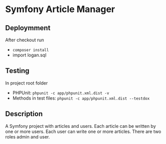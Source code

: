 Symfony Article Manager
=======================

## Deploymment
After checkout run 
* `composer install`
* import logan.sql

## Testing
In project root folder
- PHPUnit: `phpunit -c app/phpunit.xml.dist -v`
- Methods in test files:  `phpunit -c app/phpunit.xml.dist --testdox`

## Description
A Symfony project with articles and users. Each article can be written by one or more users. Each user can write one or more articles. There are two roles admin and user.
